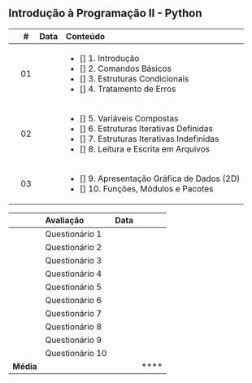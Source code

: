 ## Introdução à Programação II - Python

|  | # | Data | Conteúdo |
|:---:|:---:|:---:|:---|
|  | 01 |  | <ul><li> [] 1. Introdução</li><li> [] 2. Comandos Básicos</li><li> [] 3. Estruturas Condicionais</li><li> [] 4. Tratamento de Erros</li></ul> |
|  | 02 |  | <ul><li>[] 5. Variáveis Compostas</li><li>[] 6. Estruturas Iterativas Definidas</li><li>[] 7. Estruturas Iterativas Indefinidas</li><li>[] 8. Leitura e Escrita em Arquivos</li></ul> |
|  | 03 |  | <ul><li>[] 9. Apresentação Gráfica de Dados (2D)</li><li>[] 10. Funções, Módulos e Pacotes</li></ul> |


|  | Avaliação | Data |  |
|:---:|:--|:---:|:---:|
|  | Questionário 1 |  |  |
|  | Questionário 2 |  |  |
|  | Questionário 3 |  |  |
|  | Questionário 4 |  |  |
|  | Questionário 5 |  |  |
|  | Questionário 6 |  |  |
|  | Questionário 7 |  |  |
|  | Questionário 8 |  |  |
|  | Questionário 9 |  |  |
|  | Questionário 10 |  |  |
| **Média** |  |  | **** |